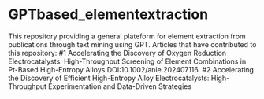 # GPTbased_elementextraction
This repository providing a general plateform for element extraction from publications through text mining using GPT.
Articles that have contributed to this repository:
#1 Accelerating the Discovery of Oxygen Reduction Electrocatalysts: High-Throughput Screening of Element Combinations in Pt-Based High-Entropy Alloys DOI:10.1002/anie.202407116.
#2 Accelerating the Discovery of Efficient High-Entropy Alloy Electrocatalysts: High-Throughput Experimentation and Data-Driven Strategies
